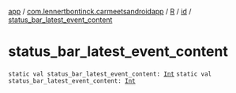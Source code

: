 [app](../../../index.md) / [com.lennertbontinck.carmeetsandroidapp](../../index.md) / [R](../index.md) / [id](index.md) / [status_bar_latest_event_content](./status_bar_latest_event_content.md)

# status_bar_latest_event_content

`static val status_bar_latest_event_content: `[`Int`](https://kotlinlang.org/api/latest/jvm/stdlib/kotlin/-int/index.html)
`static val status_bar_latest_event_content: `[`Int`](https://kotlinlang.org/api/latest/jvm/stdlib/kotlin/-int/index.html)